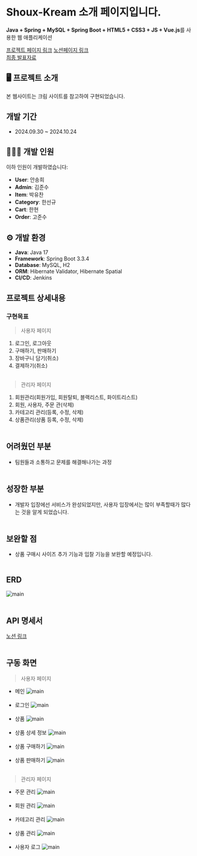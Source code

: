 # Shoux-Kream 소개 페이지입니다.
**Java + Spring + MySQL + Spring Boot + HTML5 + CSS3 + JS + Vue.js**를 사용한 웹 애플리케이션

[프로젝트 페이지 링크](https://jrqggzccfxaqcbkg.tunnel-pt.elice.io/swagger-ui/index.html)
[노션페이지 링크](https://www.notion.so/elice-track/994412a5eb0b49148d746c793e44d390?pvs=4) <br>
[최종 발표자료](https://www.notion.so/elice-track/994412a5eb0b49148d746c793e44d390?pvs=4#2760889736954aabb1f2df94f5a87c79)<br>

## 🖥️ 프로젝트 소개 ##
본 웹사이트는 크림 사이트를 참고하여 구현되었습니다.

## 개발 기간 ##
- 2024.09.30 ~ 2024.10.24

## 🧑‍🤝‍🧑 개발 인원 ##
이하 인원이 개발하였습니다:

- **User**: 안송희
- **Admin**: 김준수
- **Item**: 박유찬
- **Category**: 한선규
- **Cart**: 한현
- **Order**: 고준수

## ⚙️ 개발 환경 ##
- **Java**: Java 17
- **Framework**: Spring Boot 3.3.4
- **Database**: MySQL, H2
- **ORM**: Hibernate Validator, Hibernate Spatial
- **CI/CD**: Jenkins

## <b>프로젝트 상세내용</b> ##
### <b>구현목표</b> ###
> 사용자 페이지
1. 로그인, 로그아웃
2. 구매하기, 판매하기
3. 장바구니 담기(취소)
4. 결제하기(취소)
<br/><br/>
>관리자 페이지
1. 회원관리(회원가입, 회원탈퇴, 블랙리스트, 화이트리스트)
2. 회원, 사용자, 주문 관(삭제)
3. 카테고리 관리(등록, 수정, 삭제)
4. 상품관리(상품 등록, 수정, 삭제)
<br/><br/>
## <b> 어려웠던 부분 </b> ##
- 팀원들과 소통하고 문제를 해결해나가는 과정
<br/><br/>

## <b> 성장한 부분 </b> ##
- 개발자 입장에선 서비스가 완성되었지만, 사용자 입장에서는 많이 부족할때가 많다는 것을 알게 되었습니다.
<br/><br/>

## <b> 보완할 점 </b> ##
- 상품 구매시 사이즈 추가 기능과 입찰 기능을 보완할 예정입니다.
<br/><br/>
## <b> ERD </b> ##
![main](src/main/resources/static/img/readmeimg/shoux_kream_erd.png)
<br/><br/>
## <b> API 명세서 </b> ##
[노션 링크](https://www.notion.so/elice-track/f99236941dc24e8f85bb14831953d1cd?v=1282bb98425781e79d80000c019e3c32)
<br/><br/>
## <b>구동 화면</b> ##
> 사용자 페이지
* 메인
![main](src/main/resources/static/img/readmeimg/main.png)
<br/><br/>
* 로그인
![main](src/main/resources/static/img/readmeimg/login.png)
<br/><br/>
* 상품
![main](src/main/resources/static/img/readmeimg/item.png)
<br/><br/>
* 상품 상세 정보
![main](src/main/resources/static/img/readmeimg/item-information.png)
<br/><br/>
* 상품 구매하기
![main](src/main/resources/static/img/readmeimg/purchase.png)
<br/><br/>
* 상품 판매하기
![main](src/main/resources/static/img/readmeimg/sale.png)
<br/><br/>

> 관리자 페이지
* 주문 관리
![main](src/main/resources/static/img/readmeimg/order-management.png)
<br/><br/>
* 회원 관리
![main](src/main/resources/static/img/readmeimg/user-management.png)
<br/><br/>
* 카테고리 관리
![main](src/main/resources/static/img/readmeimg/category-management.png)
<br/><br/>
* 상품 관리
![main](src/main/resources/static/img/readmeimg/item-management.png)
<br/><br/>
* 사용자 로그
![main](src/main/resources/static/img/readmeimg/user-log.png)
<br/><br/>
